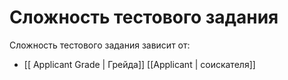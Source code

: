 # Сложность тестового задания

Сложность тестового задания зависит от: 
- [[ Applicant Grade | Грейда]] [[Applicant | соискателя]]